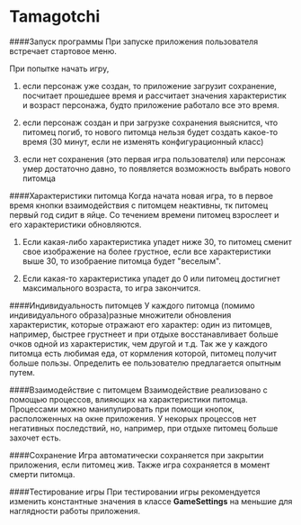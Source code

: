 # Tamagotchi
####Запуск программы
При запуске приложения пользователя
встречает стартовое меню. 

При попытке начать игру,
1. если персонаж уже создан, то приложение загрузит
сохранение, посчитает прошедшее время и рассчитает
значения характеристик и возраст персонажа, будто
приложение работало все это время.

2. если персонаж создан и при загрузке сохранения
выяснится, что питомец погиб, то нового питомца
нельзя будет создать какое-то время (30 минут, если не изменять
конфигурационный класс)

3. если нет сохранения (это первая игра пользователя)
или персонаж умер достаточно давно, то появляется возможность
выбрать нового питомца

####Характеристики питомца
Когда начата новая игра, то в первое время кнопки
взаимодействия с питомцем неактивны, тк питомец первый год сидит
в яйце. Со течением времени питомец взрослеет и его характеристики обновляются.
1. Если какая-либо характеристика упадет ниже 30,
то питомец сменит свое изображение на более грустное,
если все характеристики выше 30, то изобраение питомца будет "веселым".

2. Если какая-то характеристика упадет до 0 или питомец достигнет максимального
возраста, то игра закончится.

####Индивидуальность питомцев
У каждого питомца (помимо индивидуального образа)разные множители обновления характеристик,
 которые отражают его характер:
один из питомцев, например, быстрее грустнеет и при отдыхе восстанавливает
больше очков одной из характеристик, чем другой и т.д.
Так же у каждого питомца есть любимая еда, от кормления которой,
питомец получит больше пользы. Определить ее пользователю предлагается
опытным путем.

####Взаимодействие с питомцем
Взаимодействие реализовано с помощью процессов, влияющих на характеристики
питомца. Процессами можно манипулировать при помощи кнопок, расположенных на окне приложения.
У некорых процессов нет негативных последствий, но, например, при отдыхе питомец больше
захочет есть.

####Сохранение
Игра автоматически сохраняется при закрытии приложения, если питомец жив.
Также игра сохраняется в момент смерти питомца.

####Тестирование игры
При тестировании игры рекомендуется изменить константные значения в классе
**GameSettings** на меньшие для наглядности работы приложения.
